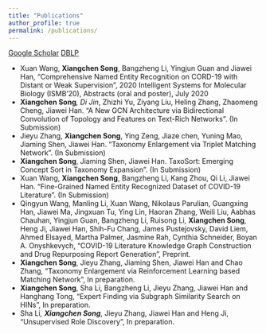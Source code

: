 ```yaml
---
title: "Publications"
author_profile: true
permalink: /publications/
---
```


[Google Scholar](https://scholar.google.com/citations?user=foR8BIoAAAAJ&hl=en)    [DBLP](https://dblp.uni-trier.de/pers/hd/s/Song:Xiangchen)
* Xuan Wang, **Xiangchen Song**, Bangzheng Li, Yingjun Guan and Jiawei Han, “Comprehensive Named Entity Recognition on CORD-19 with Distant or Weak Supervision”, 2020 Intelligent Systems for Molecular Biology (ISMB’20), Abstracts (oral and poster), July 2020
* **Xiangchen Song**<sup>*</sup>, Di Jin<sup>*</sup>, Zhizhi Yu, Ziyang Liu, Heling Zhang, Zhaomeng Cheng, Jiawei Han. “A New GCN Architecture via Bidirectional Convolution of Topology and Features on Text-Rich Networks”. (In Submission)
* Jieyu Zhang, **Xiangchen Song**, Ying Zeng, Jiaze chen, Yuning Mao, Jiaming Shen, Jiawei Han. “Taxonomy Enlargement via Triplet Matching Network”. (In Submission)
* **Xiangchen Song**, Jiaming Shen, Jiawei Han. TaxoSort: Emerging Concept Sort in Taxonomy Expansion”. (In Submission)
* Xuan Wang, **Xiangchen Song**, Bangzheng Li, Kang Zhou, Qi Li, Jiawei Han. “Fine-Grained Named Entity Recognized Dataset of COVID-19 Literature”. (In Submission)
* Qingyun Wang, Manling Li, Xuan Wang, Nikolaus Parulian, Guangxing Han, Jiawei Ma, Jingxuan Tu, Ying Lin, Haoran Zhang, Weili Liu, Aabhas Chauhan, Yingjun Guan, Bangzheng Li, Ruisong Li, **Xiangchen Song**, Heng Ji, Jiawei Han, Shih-Fu Chang, James Pustejovsky, David Liem, Ahmed Elsayed, Martha Palmer, Jasmine Rah, Cynthia Schneider, Boyan A. Onyshkevych, “COVID-19 Literature Knowledge Graph Construction and Drug Repurposing Report Generation”, Preprint.
* **Xiangchen Song**, Jieyu Zhang, Jiaming Shen, Jiawei Han and Chao Zhang, “Taxonomy Enlargement via Reinforcement Learning based Matching Network”, In preparation.
* **Xiangchen Song**, Sha Li, Bangzheng Li, Jieyu Zhang, Jiawei Han and Hanghang Tong, “Expert Finding via Subgraph Similarity Search on HINs”, In preparation.
* Sha Li<sup>*</sup>, **Xiangchen Song**<sup>*</sup>, Jieyu Zhang, Jiawei Han and Heng Ji, “Unsupervised Role Discovery”, In preparation.

<!-- <span style="color:red">New!!</span>  -->
